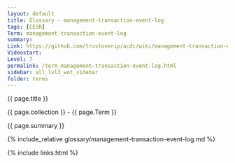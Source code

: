```yaml
---
layout: default
title: Glossary - management-transaction-event-log
tags: [CESR]
Term: management-transaction-event-log
summary: 
Link: https://github.com/trustoverip/acdc/wiki/management-transaction-event-log.md
Videostart: 
Level: 7
permalink: /term_management-transaction-event-log.html
sidebar: all_lvl3_wot_sidebar
folder: terms
---
```


{{ page.title }}

{{ page.collection }} - {{ page.Term }}

   {{ page.summary }}

{% include_relative glossary/management-transaction-event-log.md %}

 {% include links.html %} 
